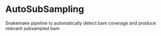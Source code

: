 # AutoSubSampling
Snakemake pipeline to automatically detect bam coverage and produce relevant subsampled bam
